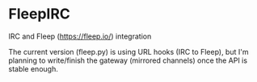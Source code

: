 FleepIRC
========

IRC and Fleep (https://fleep.io/) integration

The current version (fleep.py) is using URL hooks (IRC to Fleep), but I'm planning to write/finish the gateway (mirrored channels) once the API is stable enough.
